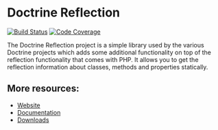 # Doctrine Reflection

[![Build Status](https://travis-ci.org/doctrine/reflection.svg)](https://travis-ci.org/doctrine/reflection)
[![Code Coverage](https://codecov.io/gh/doctrine/dbal/branch/reflection/graph/badge.svg)](https://codecov.io/gh/doctrine/reflection/branch/master)

The Doctrine Reflection project is a simple library used by the various Doctrine projects which adds some additional functionality on top of the reflection functionality that comes with PHP. It allows you to get the reflection information about classes, methods and properties statically.

## More resources:

* [Website](https://www.doctrine-project.org/)
* [Documentation](https://www.doctrine-project.org/projects/doctrine-reflection/en/latest/)
* [Downloads](https://github.com/doctrine/reflection/releases)

